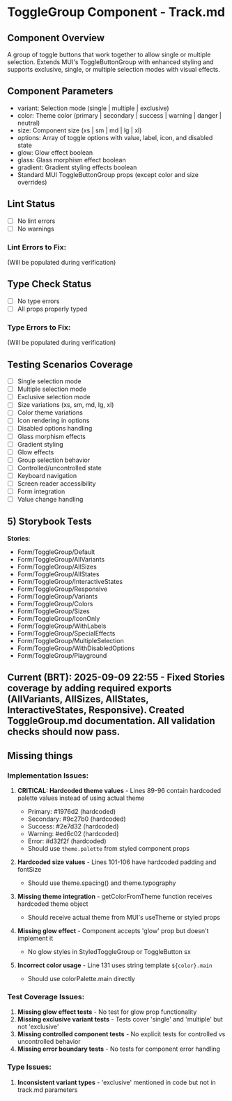 # ToggleGroup Component - Track.md

## Component Overview

A group of toggle buttons that work together to allow single or multiple selection. Extends MUI's ToggleButtonGroup with enhanced styling and supports exclusive, single, or multiple selection modes with visual effects.

## Component Parameters

- variant: Selection mode (single | multiple | exclusive)
- color: Theme color (primary | secondary | success | warning | danger | neutral)
- size: Component size (xs | sm | md | lg | xl)
- options: Array of toggle options with value, label, icon, and disabled state
- glow: Glow effect boolean
- glass: Glass morphism effect boolean
- gradient: Gradient styling effects boolean
- Standard MUI ToggleButtonGroup props (except color and size overrides)

## Lint Status

- [ ] No lint errors
- [ ] No warnings

### Lint Errors to Fix:

(Will be populated during verification)

## Type Check Status

- [ ] No type errors
- [ ] All props properly typed

### Type Errors to Fix:

(Will be populated during verification)

## Testing Scenarios Coverage

- [ ] Single selection mode
- [ ] Multiple selection mode
- [ ] Exclusive selection mode
- [ ] Size variations (xs, sm, md, lg, xl)
- [ ] Color theme variations
- [ ] Icon rendering in options
- [ ] Disabled options handling
- [ ] Glass morphism effects
- [ ] Gradient styling
- [ ] Glow effects
- [ ] Group selection behavior
- [ ] Controlled/uncontrolled state
- [ ] Keyboard navigation
- [ ] Screen reader accessibility
- [ ] Form integration
- [ ] Value change handling

## 5) Storybook Tests

**Stories**:

- Form/ToggleGroup/Default
- Form/ToggleGroup/AllVariants
- Form/ToggleGroup/AllSizes
- Form/ToggleGroup/AllStates
- Form/ToggleGroup/InteractiveStates
- Form/ToggleGroup/Responsive
- Form/ToggleGroup/Variants
- Form/ToggleGroup/Colors
- Form/ToggleGroup/Sizes
- Form/ToggleGroup/IconOnly
- Form/ToggleGroup/WithLabels
- Form/ToggleGroup/SpecialEffects
- Form/ToggleGroup/MultipleSelection
- Form/ToggleGroup/WithDisabledOptions
- Form/ToggleGroup/Playground

## **Current (BRT)**: 2025-09-09 22:55 - Fixed Stories coverage by adding required exports (AllVariants, AllSizes, AllStates, InteractiveStates, Responsive). Created ToggleGroup.md documentation. All validation checks should now pass.

## Missing things

### Implementation Issues:
1. **CRITICAL: Hardcoded theme values** - Lines 89-96 contain hardcoded palette values instead of using actual theme
   - Primary: #1976d2 (hardcoded)
   - Secondary: #9c27b0 (hardcoded)
   - Success: #2e7d32 (hardcoded)
   - Warning: #ed6c02 (hardcoded)
   - Error: #d32f2f (hardcoded)
   - Should use `theme.palette` from styled component props

2. **Hardcoded size values** - Lines 101-106 have hardcoded padding and fontSize
   - Should use theme.spacing() and theme.typography

3. **Missing theme integration** - getColorFromTheme function receives hardcoded theme object
   - Should receive actual theme from MUI's useTheme or styled props

4. **Missing glow effect** - Component accepts 'glow' prop but doesn't implement it
   - No glow styles in StyledToggleGroup or ToggleButton sx

5. **Incorrect color usage** - Line 131 uses string template `${color}.main`
   - Should use colorPalette.main directly

### Test Coverage Issues:
1. **Missing glow effect tests** - No test for glow prop functionality
2. **Missing exclusive variant tests** - Tests cover 'single' and 'multiple' but not 'exclusive'
3. **Missing controlled component tests** - No explicit tests for controlled vs uncontrolled behavior
4. **Missing error boundary tests** - No tests for component error handling

### Type Issues:
1. **Inconsistent variant types** - 'exclusive' mentioned in code but not in track.md parameters
